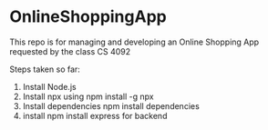 # OnlineShoppingApp
This repo is for managing and developing an Online Shopping App requested by the class CS 4092


Steps taken so far:
1. Install Node.js
2. Install npx using npm install -g npx
3. Install dependencies npm install dependencies
4. install npm install express for backend